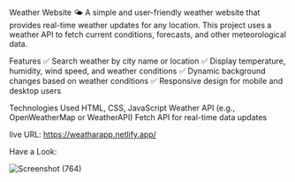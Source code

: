 Weather Website 🌤️
A simple and user-friendly weather website that provides real-time weather updates for any location. This project uses a weather API to fetch current conditions, forecasts, and other meteorological data.

Features 
✅ Search weather by city name or location
✅ Display temperature, humidity, wind speed, and weather conditions
✅ Dynamic background changes based on weather conditions
✅ Responsive design for mobile and desktop users

Technologies Used
HTML, CSS, JavaScript
Weather API (e.g., OpenWeatherMap or WeatherAPI)
Fetch API for real-time data updates

live URL: https://weatharapp.netlify.app/

Have a Look:

![Screenshot (764)](https://github.com/user-attachments/assets/9995d5a7-a031-49b0-9f07-86ab9eddb06d)
